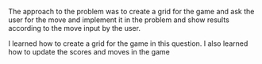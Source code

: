 The approach to the problem was to create a grid for the game and ask the user for the move and implement it in the problem and show results according to the move input by the user.

I learned how to create a grid for the game in this question. I also learned how to update the scores and moves in the game
